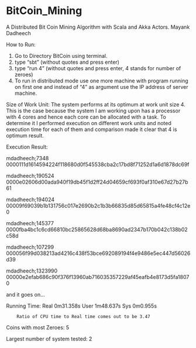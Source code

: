 # BitCoin_Mining
A Distributed Bit Coin Mining Algorithm with Scala and Akka Actors.
Mayank Dadheech


How to Run:

1. Go to Directory BitCoin using terminal.
2. type “sbt” (without quotes and press enter)
3. type “run 4” (without quotes and press enter, 4 stands for number of zeroes)
4. To run in distributed mode use one more machine with program running on first one and instead of “4” as argument use the IP address of server machine.
 



Size of Work Unit: 
			The system performs at its optimum at work unit size 4. This is the case because the system I am working upon has a processor with 4 cores and hence each core can be allocated with a task. To determine it I performed execution on different work units and noted execution time for each of them and comparison made it clear that 4 is optimum result.





Execution Result:

mdadheech;7348		0000111d1614594224f118680d0f545538cba2c17bd8f71252d1a6d1878dc69f

mdadheech;190524	0000e02606d00ada940f19db45f1d2ff24d04659cf693f0af310e67d27b27b61

mdadheech;194024	00009f69039b1b131756c017e2690b2c1b3b66835d85d65815a4fe48cf4c12e0

mdadheech;145377	0000fba4bc1c6cd66810bc25865628d68ba8690ad2347b170b042c138b02c58d

mdadheech;107299	000056f99d038213ad4216c438f53bce692089194f4e9486e5ec447d56026d39

mdadheech;1323990	00000e2efab686c90f376f13960ab716035357229af45eafb4e8173d5fa18070

and it goes on…





Running Time:
		Real	0m31.358s
		User	1m48.637s
		Sys	0m0.955s

		Ratio of CPU time to Real time comes out to be 3.47


Coins with most Zeroes: 5

Largest number of system tested: 2
